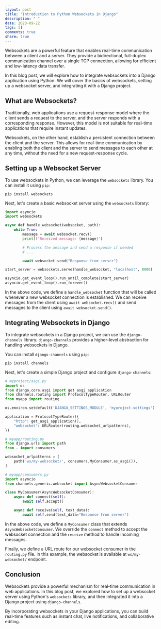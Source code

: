 ```yaml
---
layout: post
title: "Introduction to Python Websockets in Django"
description: " "
date: 2023-09-22
tags: []
comments: true
share: true
---
```


Websockets are a powerful feature that enables real-time communication between a client and a server. They provide a bidirectional, full-duplex communication channel over a single TCP connection, allowing for efficient and low-latency data transfer.

In this blog post, we will explore how to integrate websockets into a Django application using Python. We will cover the basics of websockets, setting up a websocket server, and integrating it with a Django project.

## What are Websockets?

Traditionally, web applications use a request-response model where the client sends a request to the server, and the server responds with a corresponding response. However, this model is not suitable for real-time applications that require instant updates.

Websockets, on the other hand, establish a persistent connection between the client and the server. This allows for real-time communication by enabling both the client and the server to send messages to each other at any time, without the need for a new request-response cycle.

## Setting up a Websocket Server

To use websockets in Python, we can leverage the `websockets` library. You can install it using `pip`:

```shell
pip install websockets
```

Next, let's create a basic websocket server using the `websockets` library:

```python
import asyncio
import websockets

async def handle_websocket(websocket, path):
    while True:
        message = await websocket.recv()
        print(f"Received message: {message}")

        # Process the message and send a response if needed
        # ...

        await websocket.send("Response from server")

start_server = websockets.serve(handle_websocket, "localhost", 8000)

asyncio.get_event_loop().run_until_complete(start_server)
asyncio.get_event_loop().run_forever()
```

In the above code, we define a `handle_websocket` function that will be called whenever a new websocket connection is established. We can receive messages from the client using `await websocket.recv()` and send messages to the client using `await websocket.send()`.

## Integrating Websockets in Django

To integrate websockets in a Django project, we can use the `django-channels` library. `django-channels` provides a higher-level abstraction for handling websockets in Django.

You can install `django-channels` using `pip`:

```shell
pip install channels
```

Next, let's create a simple Django project and configure `django-channels`:

```python
# myproject/asgi.py
import os
from django.core.asgi import get_asgi_application
from channels.routing import ProtocolTypeRouter, URLRouter
from myapp import routing

os.environ.setdefault('DJANGO_SETTINGS_MODULE', 'myproject.settings')

application = ProtocolTypeRouter({
    "http": get_asgi_application(),
    "websocket": URLRouter(routing.websocket_urlpatterns),
})
```

```python
# myapp/routing.py
from django.urls import path
from . import consumers

websocket_urlpatterns = [
    path('ws/my-websocket/', consumers.MyConsumer.as_asgi()),
]
```

```python
# myapp/consumers.py
import asyncio
from channels.generic.websocket import AsyncWebsocketConsumer

class MyConsumer(AsyncWebsocketConsumer):
    async def connect(self):
        await self.accept()

    async def receive(self, text_data):
        await self.send(text_data="Response from server")
```

In the above code, we define a `MyConsumer` class that extends `AsyncWebsocketConsumer`. We override the `connect` method to accept the websocket connection and the `receive` method to handle incoming messages.

Finally, we define a URL route for our websocket consumer in the `routing.py` file. In this example, the websocket is available at `ws/my-websocket/` endpoint.

## Conclusion

Websockets provide a powerful mechanism for real-time communication in web applications. In this blog post, we explored how to set up a websocket server using Python's `websockets` library, and then integrated it into a Django project using `django-channels`.

By incorporating websockets in your Django applications, you can build real-time features such as instant chat, live notifications, and collaborative editing.